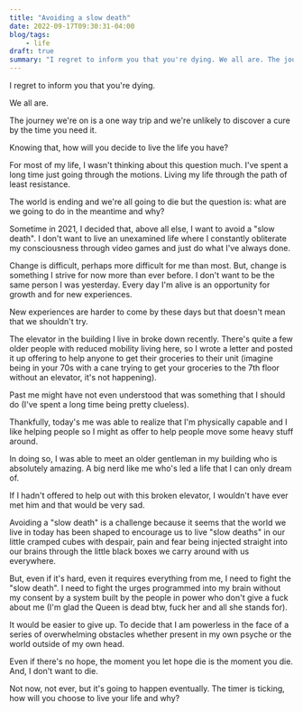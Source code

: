 ```yaml
---
title: "Avoiding a slow death"
date: 2022-09-17T09:30:31-04:00
blog/tags:
    - life
draft: true
summary: "I regret to inform you that you're dying. We all are. The journey we're on is a one way trip and we're unlikely to discover a cure by the time you need it. Knowing that, how will you decide to live the life you have?"
---
```

I regret to inform you that you're dying.

We all are.

The journey we're on is a one way trip and we're unlikely to discover a cure by the time you need it.

Knowing that, how will you decide to live the life you have?

For most of my life, I wasn't thinking about this question much. I've spent a long time just going through the motions. Living my life through the path of least resistance.

The world is ending and we're all going to die but the question is: what are we going to do in the meantime and why?

Sometime in 2021, I decided that, above all else, I want to avoid a "slow death". I don't want to live an unexamined life where I constantly obliterate my consciousness through video games and just do what I've always done.

Change is difficult, perhaps more difficult for me than most. But, change is something I strive for now more than ever before. I don't want to be the same person I was yesterday. Every day I'm alive is an opportunity for growth and for new experiences.

New experiences are harder to come by these days but that doesn't mean that we shouldn't try.

The elevator in the building I live in broke down recently. There's quite a few older people with reduced mobility living here, so I wrote a letter and posted it up offering to help anyone to get their groceries to their unit (imagine being in your 70s with a cane trying to get your groceries to the 7th floor without an elevator, it's not happening).

Past me might have not even understood that was something that I should do (I've spent a long time being pretty clueless).

Thankfully, today's me was able to realize that I'm physically capable and I like helping people so I might as offer to help people move some heavy stuff around.

In doing so, I was able to meet an older gentleman in my building who is absolutely amazing. A big nerd like me who's led a life that I can only dream of.

If I hadn't offered to help out with this broken elevator, I wouldn't have ever met him and that would be very sad.

Avoiding a "slow death" is a challenge because it seems that the world we live in today has been shaped to encourage us to live "slow deaths" in our little cramped cubes with despair, pain and fear being injected straight into our brains through the little black boxes we carry around with us everywhere.

But, even if it's hard, even it requires everything from me, I need to fight the "slow death". I need to fight the urges programmed into my brain without my consent by a system built by the people in power who don't give a fuck about me (I'm glad the Queen is dead btw, fuck her and all she stands for).

It would be easier to give up. To decide that I am powerless in the face of a series of overwhelming obstacles whether present in my own psyche or the world outside of my own head.

Even if there's no hope, the moment you let hope die is the moment you die. And, I don't want to die.

Not now, not ever, but it's going to happen eventually. The timer is ticking, how will you choose to live your life and why?




